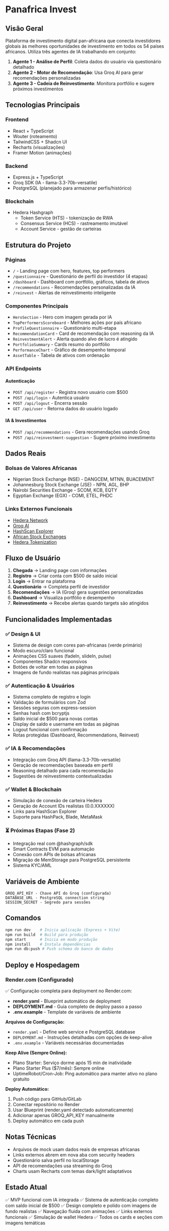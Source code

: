 # Panafrica Invest

## Visão Geral
Plataforma de investimento digital pan-africana que conecta investidores globais às melhores oportunidades de investimento em todos os 54 países africanos. Utiliza três agentes de IA trabalhando em conjunto:

1. **Agente 1 - Análise de Perfil**: Coleta dados do usuário via questionário detalhado
2. **Agente 2 - Motor de Recomendação**: Usa Groq AI para gerar recomendações personalizadas
3. **Agente 3 - Cadeia de Reinvestimento**: Monitora portfólio e sugere próximos investimentos

## Tecnologias Principais

### Frontend
- React + TypeScript
- Wouter (roteamento)
- TailwindCSS + Shadcn UI
- Recharts (visualizações)
- Framer Motion (animações)

### Backend
- Express.js + TypeScript
- Groq SDK (IA - llama-3.3-70b-versatile)
- PostgreSQL (planejado para armazenar perfis/histórico)

### Blockchain
- Hedera Hashgraph
  - Token Service (HTS) - tokenização de RWA
  - Consensus Service (HCS) - rastreamento imutável
  - Account Service - gestão de carteiras

## Estrutura do Projeto

### Páginas
- `/` - Landing page com hero, features, top performers
- `/questionnaire` - Questionário de perfil do investidor (4 etapas)
- `/dashboard` - Dashboard com portfólio, gráficos, tabela de ativos
- `/recommendations` - Recomendações personalizadas da IA
- `/reinvest` - Alertas de reinvestimento inteligente

### Componentes Principais
- `HeroSection` - Hero com imagem gerada por IA
- `TopPerformersScoreboard` - Melhores ações por país africano
- `ProfileQuestionnaire` - Questionário multi-etapa
- `RecommendationCard` - Card de recomendação com reasoning da IA
- `ReinvestmentAlert` - Alerta quando alvo de lucro é atingido
- `PortfolioSummary` - Cards resumo do portfólio
- `PerformanceChart` - Gráfico de desempenho temporal
- `AssetTable` - Tabela de ativos com ordenação

### API Endpoints

#### Autenticação
- `POST /api/register` - Registra novo usuário com $500
- `POST /api/login` - Autentica usuário
- `POST /api/logout` - Encerra sessão
- `GET /api/user` - Retorna dados do usuário logado

#### IA & Investimentos
- `POST /api/recommendations` - Gera recomendações usando Groq
- `POST /api/reinvestment-suggestion` - Sugere próximo investimento

## Dados Reais

### Bolsas de Valores Africanas
- Nigerian Stock Exchange (NSE) - DANGCEM, MTNN, BUACEMENT
- Johannesburg Stock Exchange (JSE) - NPN, AGL, BHP
- Nairobi Securities Exchange - SCOM, KCB, EQTY
- Egyptian Exchange (EGX) - COMI, ETEL, PHDC

### Links Externos Funcionais
- [Hedera Network](https://hedera.com/)
- [Groq AI](https://groq.com/)
- [HashScan Explorer](https://hashscan.io/)
- [African Stock Exchanges](https://en.wikipedia.org/wiki/List_of_African_stock_exchanges)
- [Hedera Tokenization](https://hedera.com/users/tokenization)

## Fluxo de Usuário

1. **Chegada** → Landing page com informações
2. **Registro** → Criar conta com $500 de saldo inicial
3. **Login** → Entrar na plataforma
4. **Questionário** → Completa perfil de investidor
5. **Recomendações** → IA (Groq) gera sugestões personalizadas
6. **Dashboard** → Visualiza portfólio e desempenho
7. **Reinvestimento** → Recebe alertas quando targets são atingidos

## Funcionalidades Implementadas

### ✅ Design & UI
- Sistema de design com cores pan-africanas (verde primário)
- Modo escuro/claro funcional
- Animações CSS suaves (fadeIn, slideIn, pulse)
- Componentes Shadcn responsivos
- Botões de voltar em todas as páginas
- Imagens de fundo realistas nas páginas principais

### ✅ Autenticação & Usuários
- Sistema completo de registro e login
- Validação de formulários com Zod
- Sessões seguras com express-session
- Senhas hash com bcryptjs
- Saldo inicial de $500 para novas contas
- Display de saldo e username em todas as páginas
- Logout funcional com confirmação
- Rotas protegidas (Dashboard, Recommendations, Reinvest)

### ✅ IA & Recomendações
- Integração com Groq API (llama-3.3-70b-versatile)
- Geração de recomendações baseada em perfil
- Reasoning detalhado para cada recomendação
- Sugestões de reinvestimento contextualizadas

### ✅ Wallet & Blockchain
- Simulação de conexão de carteira Hedera
- Geração de Account IDs realistas (0.0.XXXXXX)
- Links para HashScan Explorer
- Suporte para HashPack, Blade, MetaMask

### ⏳ Próximas Etapas (Fase 2)
- Integração real com @hashgraph/sdk
- Smart Contracts EVM para automação
- Conexão com APIs de bolsas africanas
- Migração de MemStorage para PostgreSQL persistente
- Sistema KYC/AML

## Variáveis de Ambiente

```
GROQ_API_KEY - Chave API do Groq (configurada)
DATABASE_URL - PostgreSQL connection string
SESSION_SECRET - Segredo para sessões
```

## Comandos

```bash
npm run dev    # Inicia aplicação (Express + Vite)
npm run build  # Build para produção
npm start      # Inicia em modo produção
npm install    # Instala dependências
npm run db:push # Push schema do banco de dados
```

## Deploy e Hospedagem

### Render.com (Configurado)
✅ Configuração completa para deployment no Render.com:
- **render.yaml** - Blueprint automático de deployment
- **DEPLOYMENT.md** - Guia completo de deploy passo a passo
- **.env.example** - Template de variáveis de ambiente

**Arquivos de Configuração:**
- `render.yaml` - Define web service e PostgreSQL database
- `DEPLOYMENT.md` - Instruções detalhadas com opções de keep-alive
- `.env.example` - Variáveis necessárias documentadas

**Keep Alive (Sempre Online):**
- Plano Starter: Serviço dorme após 15 min de inatividade
- Plano Starter Plus ($7/mês): Sempre online
- UptimeRobot/Cron-Job: Ping automático para manter ativo no plano gratuito

**Deploy Automático:**
1. Push código para GitHub/GitLab
2. Conectar repositório no Render
3. Usar Blueprint (render.yaml detectado automaticamente)
4. Adicionar apenas GROQ_API_KEY manualmente
5. Deploy automático em cada push

## Notas Técnicas

- Arquivos de mock usam dados reais de empresas africanas
- Links externos abrem em nova aba com security headers
- Questionário salva perfil no localStorage
- API de recomendações usa streaming do Groq
- Charts usam Recharts com temas dark/light adaptativos

## Estado Atual
✅ MVP funcional com IA integrada
✅ Sistema de autenticação completo com saldo inicial de $500
✅ Design completo e polido com imagens de fundo realistas
✅ Navegação fluida com animações
✅ Links externos funcionais
✅ Simulação de wallet Hedera
✅ Todos os cards e seções com imagens temáticas
